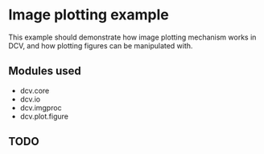 # Image plotting example


This example should demonstrate how image plotting mechanism works in DCV, and how plotting figures can be manipulated with.


## Modules used
* dcv.core
* dcv.io
* dcv.imgproc
* dcv.plot.figure

## TODO
